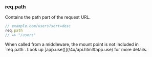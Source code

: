 <h3 id='req.path'>req.path</h3>

Contains the path part of the request URL.

~~~js
// example.com/users?sort=desc
req.path
// => "/users"
~~~

<div class="doc-box doc-info" markdown="1">
When called from a middleware, the mount point is not included in `req.path`. Look up [app.use()](/4x/api.html#app.use) for more details.
</div>
